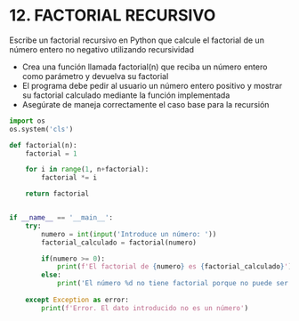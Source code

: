 # 12. FACTORIAL RECURSIVO

Escribe un factorial recursivo en Python que calcule el factorial de un número entero no negativo utilizando recursividad
- Crea una función llamada factorial(n) que reciba un número entero como parámetro y devuelva su factorial 
- El programa debe pedir al usuario un número entero positivo y mostrar su factorial calculado mediante la función implementada
- Asegúrate de maneja correctamente el caso base para la recursión


``` python
import os
os.system('cls')

def factorial(n):
    factorial = 1

    for i in range(1, n+factorial):
        factorial *= i

    return factorial


if __name__ == '__main__':
    try:
        numero = int(input('Introduce un número: '))
        factorial_calculado = factorial(numero)

        if(numero >= 0):
            print(f'El factorial de {numero} es {factorial_calculado}')
        else:
            print('El número %d no tiene factorial porque no puede ser negativo' %(numero))
            
    except Exception as error:
        print(f'Error. El dato introducido no es un número')
```

